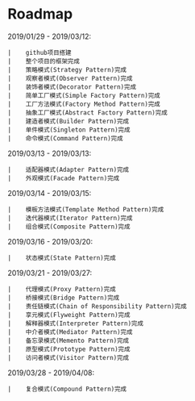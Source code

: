 # Roadmap

2019/01/29 - 2019/03/12:

```
|    github项目搭建
|    整个项目的框架完成
|    策略模式(Strategy Pattern)完成
|    观察者模式(Observer Pattern)完成
|    装饰者模式(Decorator Pattern)完成
|    简单工厂模式(Simple Factory Pattern)完成
|    工厂方法模式(Factory Method Pattern)完成
|    抽象工厂模式(Abstract Factory Pattern)完成
|    建造者模式(Builder Pattern)完成
|    单件模式(Singleton Pattern)完成
|    命令模式(Command Pattern)完成
```

2019/03/13 - 2019/03/13:

```
|    适配器模式(Adapter Pattern)完成
|    外观模式(Facade Pattern)完成
```

2019/03/14 - 2019/03/15:

```
|    模板方法模式(Template Method Pattern)完成
|    迭代器模式(Iterator Pattern)完成
|    组合模式(Composite Pattern)完成
```

2019/03/16 - 2019/03/20:

```
|    状态模式(State Pattern)完成
```

2019/03/21 - 2019/03/27:

```
|    代理模式(Proxy Pattern)完成
|    桥接模式(Bridge Pattern)完成
|    责任链模式(Chain of Responsibility Pattern)完成
|    享元模式(Flyweight Pattern)完成
|    解释器模式(Interpreter Pattern)完成
|    中介者模式(Mediator Pattern)完成
|    备忘录模式(Memento Pattern)完成
|    原型模式(Prototype Pattern)完成
|    访问者模式(Visitor Pattern)完成
```

2019/03/28 - 2019/04/08:

```
|    复合模式(Compound Pattern)完成
```
